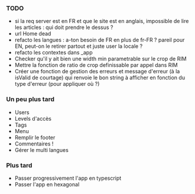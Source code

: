 ### TODO

- si la req server est en FR et que le site est en anglais, impossible de lire les articles : qui doit prendre le dessus ?
- url Home dead
- refacto les langues : a-ton besoin de FR en plus de fr-FR ? pareil pour EN, peut-on le retirer partout et juste user la locale ?
- refacto les contextes dans \_app
- Checker qu'il y ait bien une width min parametrable sur le crop de RIM
- Mettre la fonction de ratio de crop definissable par appel dans RIM
- Créer une fonction de gestion des erreurs et message d'erreur (à la isValid de courtage) qui renvoie le bon string à afficher en fonction du type d'erreur (pour appliquer où ?)

### Un peu plus tard

- Users
- Levels d'accès
- Tags
- Menu
- Remplir le footer
- Commentaires !
- Gérer le multi langues

### Plus tard

- Passer progressivement l'app en typescript
- Passer l'app en hexagonal
